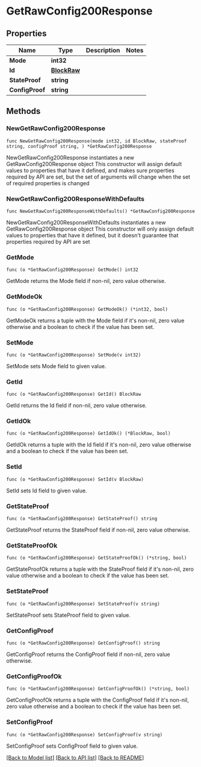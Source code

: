 # GetRawConfig200Response

## Properties

Name | Type | Description | Notes
------------ | ------------- | ------------- | -------------
**Mode** | **int32** |  | 
**Id** | [**BlockRaw**](BlockRaw.md) |  | 
**StateProof** | **string** |  | 
**ConfigProof** | **string** |  | 

## Methods

### NewGetRawConfig200Response

`func NewGetRawConfig200Response(mode int32, id BlockRaw, stateProof string, configProof string, ) *GetRawConfig200Response`

NewGetRawConfig200Response instantiates a new GetRawConfig200Response object
This constructor will assign default values to properties that have it defined,
and makes sure properties required by API are set, but the set of arguments
will change when the set of required properties is changed

### NewGetRawConfig200ResponseWithDefaults

`func NewGetRawConfig200ResponseWithDefaults() *GetRawConfig200Response`

NewGetRawConfig200ResponseWithDefaults instantiates a new GetRawConfig200Response object
This constructor will only assign default values to properties that have it defined,
but it doesn't guarantee that properties required by API are set

### GetMode

`func (o *GetRawConfig200Response) GetMode() int32`

GetMode returns the Mode field if non-nil, zero value otherwise.

### GetModeOk

`func (o *GetRawConfig200Response) GetModeOk() (*int32, bool)`

GetModeOk returns a tuple with the Mode field if it's non-nil, zero value otherwise
and a boolean to check if the value has been set.

### SetMode

`func (o *GetRawConfig200Response) SetMode(v int32)`

SetMode sets Mode field to given value.


### GetId

`func (o *GetRawConfig200Response) GetId() BlockRaw`

GetId returns the Id field if non-nil, zero value otherwise.

### GetIdOk

`func (o *GetRawConfig200Response) GetIdOk() (*BlockRaw, bool)`

GetIdOk returns a tuple with the Id field if it's non-nil, zero value otherwise
and a boolean to check if the value has been set.

### SetId

`func (o *GetRawConfig200Response) SetId(v BlockRaw)`

SetId sets Id field to given value.


### GetStateProof

`func (o *GetRawConfig200Response) GetStateProof() string`

GetStateProof returns the StateProof field if non-nil, zero value otherwise.

### GetStateProofOk

`func (o *GetRawConfig200Response) GetStateProofOk() (*string, bool)`

GetStateProofOk returns a tuple with the StateProof field if it's non-nil, zero value otherwise
and a boolean to check if the value has been set.

### SetStateProof

`func (o *GetRawConfig200Response) SetStateProof(v string)`

SetStateProof sets StateProof field to given value.


### GetConfigProof

`func (o *GetRawConfig200Response) GetConfigProof() string`

GetConfigProof returns the ConfigProof field if non-nil, zero value otherwise.

### GetConfigProofOk

`func (o *GetRawConfig200Response) GetConfigProofOk() (*string, bool)`

GetConfigProofOk returns a tuple with the ConfigProof field if it's non-nil, zero value otherwise
and a boolean to check if the value has been set.

### SetConfigProof

`func (o *GetRawConfig200Response) SetConfigProof(v string)`

SetConfigProof sets ConfigProof field to given value.



[[Back to Model list]](../README.md#documentation-for-models) [[Back to API list]](../README.md#documentation-for-api-endpoints) [[Back to README]](../README.md)


